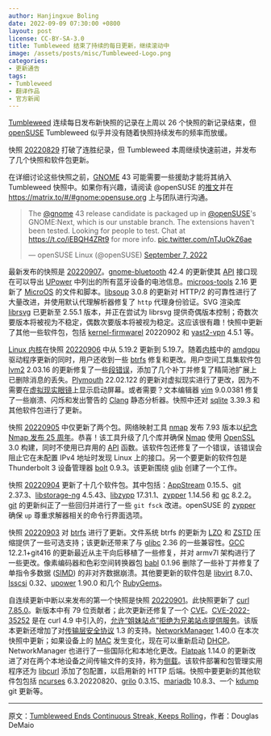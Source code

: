 ```yaml
---
author: Hanjingxue Boling
date: 2022-09-09 07:30:00 +0800
layout: post
license: CC-BY-SA-3.0
title: Tumbleweed 结束了持续的每日更新，继续滚动中
image: /assets/posts/misc/Tumbleweed-Logo.png
categories:
- 更新通告
tags:
- Tumbleweed
- 翻译作品
- 官方新闻
---
```


[Tumbleweed](https://get.opensuse.org/tumbleweed/) 连续每日发布新快照的记录在上周以 26 个快照的新记录结束，但 [openSUSE](https://get.opensuse.org/) Tumbleweed 似乎并没有随着快照持续发布的频率而放缓。

快照 [20220829](https://lists.opensuse.org/archives/list/factory@lists.opensuse.org/thread/7EMUFLAU26GUSRBO5375FR63YX5R3H5B/) 打破了连胜纪录，但 Tumbleweed 本周继续快速前进，并发布了几个快照和软件包更新。

在详细讨论这些快照之前，[GNOME](https://www.gnome.org/) 43 可能需要一些援助才能将其纳入 Tumbleweed 快照中。如果你有兴趣，请阅读 @openSUSE 的[推文](https://twitter.com/openSUSE/status/1567513985271865344?ref_src=twsrc%5Etfw%7Ctwcamp%5Etweetembed%7Ctwterm%5E1567513985271865344%7Ctwgr%5Ea2ec627f8fcb14ea35b12478a3daa662de6d5995%7Ctwcon%5Es1_&ref_url=https%3A%2F%2Fnews.opensuse.org%2F2022%2F09%2F08%2Ftw-ends-streak-keeps-rolling%2F)并在 https://matrix.to/#/#gnome:opensuse.org 上与团队进行沟通。

<blockquote class="twitter-tweet"><p lang="en" dir="ltr">The <a href="https://twitter.com/gnome?ref_src=twsrc%5Etfw">@gnome</a> 43 release candidate is packaged up in <a href="https://twitter.com/openSUSE?ref_src=twsrc%5Etfw">@openSUSE</a>&#39;s GNOME:Next, which is our unstable branch. The extensions haven&#39;t been tested. Looking for people to test. Chat at <a href="https://t.co/iEBQH4ZRt9">https://t.co/iEBQH4ZRt9</a> for more info. <a href="https://t.co/nTJuOkZ6ae">pic.twitter.com/nTJuOkZ6ae</a></p>&mdash; openSUSE Linux (@openSUSE) <a href="https://twitter.com/openSUSE/status/1567513985271865344?ref_src=twsrc%5Etfw">September 7, 2022</a></blockquote> <script async src="https://platform.twitter.com/widgets.js" charset="utf-8"></script> 

最新发布的快照是 [20220907](https://lists.opensuse.org/archives/list/factory@lists.opensuse.org/thread/EJKDOJQ2HQCKHXRYBXNY24TDVLKWNE5G/)。[gnome-bluetooth](https://wiki.gnome.org/Projects/GnomeBluetooth) 42.4 的更新使其 [API](https://en.wikipedia.org/wiki/API) 接口现在可以导出 [UPower](https://upower.freedesktop.org/) 中列出的所有蓝牙设备的电池信息。[microos-tools](https://packagehub.suse.com/packages/microos-tools/) 2.16 更新了 [MicroOS](https://get.opensuse.org/microos/) 的文件和脚本。[libsoup](https://gitlab.gnome.org/GNOME/libsoup.git) 3.0.8 的更新对 HTTP/2 的可靠性进行了大量改进，并使用默认代理解析器修复了 `http` 代理身份验证。SVG 渲染库 [librsvg](https://gitlab.gnome.org/GNOME/librsvg) 已更新至 2.55.1 版本，并正在尝试为 librsvg 提供奇偶版本控制；奇数次要版本将被视为不稳定，偶数次要版本将被视为稳定。这应该很有趣！快照中更新了其他一些软件包，包括 [kernel-firmwarel](https://www.kernel.org/) 20220902 和 [yast2-vpn](https://github.com/yast/yast-vpn) 4.5.1 等。

[Linux 内核](https://www.kernel.org/)在快照 [20220906](https://lists.opensuse.org/archives/list/factory@lists.opensuse.org/thread/FSWRQZORTARWQWB5L6DGA4RJCZBPHYWF/) 中从 5.19.2 更新到 5.19.7。随着[内核](https://www.kernel.org/)中的 [amdgpu](https://github.com/radeonopencompute/rock-kernel-driver/) 驱动程序更新的同时，用户还收到一些 [btrfs](https://btrfs.wiki.kernel.org/index.php/Main_Page) 修复和更改。用户空间工具集软件包 [lvm2](https://sourceware.org/lvm2/) 2.03.16 的更新修复了一些[段错误](https://en.wikipedia.org/wiki/Segmentation_fault)，添加了几个补丁并修复了精简池扩展上已删除消息的丢失。[Plymouth](https://www.freedesktop.org/wiki/Software/Plymouth/) 22.02.122 的更新对虚拟现实进行了更改，因为不需要在[虚拟现实眼镜](https://en.wikipedia.org/wiki/Virtual_reality_headset)上显示启动屏幕。或者需要？文本编辑器 [vim](https://www.vim.org/) 9.0.0381 修复了一些崩溃、闪烁和发出警告的 [Clang](https://en.wikipedia.org/wiki/Clang) 静态分析器。快照中还对 [sqlite](https://www.sqlite.org/index.html) 3.39.3 和其他软件包进行了更新。

快照 [20220905](https://lists.opensuse.org/archives/list/factory@lists.opensuse.org/thread/LCR7HLZW5WQW565NHFVQVAURAJSUQJ32/) 中仅更新了两个包。网络映射工具 [nmap](https://nmap.org/) 发布 7.93 版本以[纪念 Nmap 发布 25 周年](https://nmap.org/p51-11.html)。恭喜！该工具升级了几个库并确保 [Nmap](https://nmap.org/) 使用 [OpenSSL](https://www.openssl.org/) 3.0 构建，同时不使用已弃用的 [API](https://en.wikipedia.org/wiki/API) 函数。该软件包还修复了一个错误，该错误会阻止它在未配置 IPv4 地址时发现 Linux 上的接口。另一个要更新的软件包是 Thunderbolt 3 设备管理器 [bolt](https://gitlab.freedesktop.org/bolt/bolt) 0.9.3。该更新围绕 [glib](https://wiki.gnome.org/Projects/GLib) 创建了一个工作。

快照 [20220904](https://lists.opensuse.org/archives/list/factory@lists.opensuse.org/thread/RUJ2PAIXWPV7AZS3U3ZVMLNTH5UKMHY5/) 更新了十几个软件包。其中包括：[AppStream](https://www.freedesktop.org/wiki/Distributions/AppStream/) 0.15.5、[git](https://github.com/git) 2.37.3、[libstorage-ng](https://github.com/openSUSE/libstorage-ng) 4.5.43、[libzypp](https://github.com/openSUSE/libzypp) 17.31.1、[zypper](https://github.com/openSUSE/zypper) 1.14.56 和 [gc](https://www.hboehm.info/gc/) 8.2.2。[git](https://github.com/git) 的更新纠正了一些回归并进行了一些 `git fsck` 改进。openSUSE 的 [zypper](https://github.com/openSUSE/zypper) 确保 `up` 尊重求解器相关的命令行界面选项。

快照 [20220903](https://lists.opensuse.org/archives/list/factory@lists.opensuse.org/thread/NGLGIEHGPWUYWF5WLPNNNFBR5K7Z3DJG/) 对 [btrfs](https://btrfs.wiki.kernel.org/index.php/Main_Page) 进行了更新。文件系统 btrfs 的更新为 [LZO](http://www.oberhumer.com/opensource/lzo/) 和 [ZSTD](https://github.com/facebook/zstd) 压缩提供了一些可选支持；该更新还带来了与 [glibc](https://www.gnu.org/software/libc/) 2.36 的一些兼容性。[GCC](https://gcc.gnu.org/) 12.2.1+git416 的更新最近从主干向后移植了一些修复，并对 armv7l 架构进行了一些更改。像素编码器和色彩空间转换器包 [babl](https://gegl.org/babl/) 0.1.96 删除了一些补丁并修复了单指令多数据 ([SIMD](https://en.wikipedia.org/wiki/Single_instruction,_multiple_data)) 的非对齐数据崩溃。其他要更新的软件包是 [libvirt](https://libvirt.org/) 8.7.0、[lsscsi](http://sg.danny.cz/scsi/lsscsi.html) 0.32、[upower](https://upower.freedesktop.org/) 1.90.0 和几个 [RubyGems](https://rubygems.org/)。

自连续更新中断以来发布的第一个快照是快照 [20220901](https://lists.opensuse.org/archives/list/factory@lists.opensuse.org/thread/D7ASEAMXO5K7ALZCB3X53D4HYJFV4KF5/)。此快照更新了 [curl](https://curl.se/) [7.85.0](https://youtu.be/I4vYSKjvHGE)。新版本中有 79 位贡献者；此次更新还修复了一个 [CVE](https://en.wikipedia.org/wiki/Common_Vulnerabilities_and_Exposures)。[CVE-2022-35252](https://curl.se/docs/CVE-2022-35252.html) 是在 curl 4.9 中引入的，[允许“姐妹站点”拒绝为兄弟站点提供服务](https://youtu.be/I4vYSKjvHGE?t=174)。该版本更新还增加了对[传输层安全协议](https://en.wikipedia.org/wiki/Transport_Layer_Security) 1.3 的支持。[NetworkManager](https://networkmanager.dev/) 1.40.0 在本次快照中更新；如果设备上的 [MAC](https://en.wikipedia.org/wiki/MAC_address) 发生变化，现在可以重新启动 [DHCP](https://en.wikipedia.org/wiki/Dynamic_Host_Configuration_Protocol)。NetworkManager 也进行了一些国际化和本地化更改。[Flatpak](https://flatpak.org/) 1.14.0 的更新改进了对在两个本地设备之间传输文件的支持，称为[侧载](https://en.wikipedia.org/wiki/Sideloading)。该软件部署和包管理实用程序还为 [libcurl](https://curl.se/libcurl/) 添加了包配置，以启用新的 HTTP 后端。快照中要更新的其他软件包包括 [ncurses](https://en.wikipedia.org/wiki/Ncurses) 6.3.20220820、[grilo](https://wiki.gnome.org/Projects/Grilo) 0.3.15、[mariadb](https://mariadb.org/) 10.8.3、一个 [kdump](https://wiki.archlinux.org/title/Kdump) git 更新等。

------

原文：[Tumbleweed Ends Continuous Streak, Keeps Rolling](https://news.opensuse.org/2022/09/08/tw-ends-streak-keeps-rolling/)，作者：Douglas DeMaio